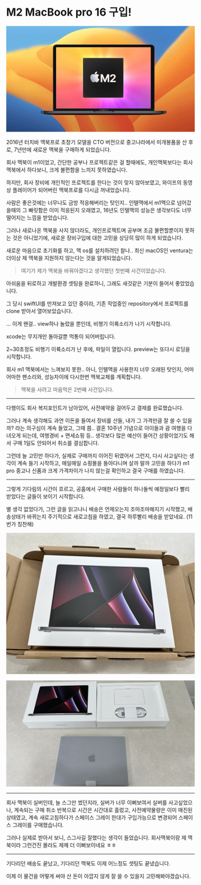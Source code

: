 # M2 MacBook pro 16 구입!

![Untitled](/assets/img/lifes/m2macbook/Untitled.png)

2016년 터치바 맥북프로 초창기 모델을 CTO 버전으로 중고나라에서 미개봉품을 산 후로, 7년만에 새로운 맥북을 구매하게 되었습니다.

회사 맥북이 m1이었고, 간단한 공부나 프로젝트같은 걸 할때에도, 개인맥북보다는 회사맥북에서 하다보니, 크게 불편함을 느끼지 못하였습니다.

하지만, 회사 장비에 개인적인 프로젝트를 한다는 것이 맞지 않아보였고, 와이프의 동영상 플레이어가 되어버린 맥북프로를 다시금 꺼내었습니다.

사람은 좋은것에는 너무나도 금방 적응해버리는 탓인지.. 인텔맥에서 m1맥으로 넘어갔을때의 그 빠릿함은 이미 적응된지 오래였고, 16년도 인텔맥의 성능은 생각보다도 너무 떨어지는 느낌을 받았습니다.

그러나 새로나온 맥북을 사지 않더라도, 개인프로젝트며 공부며 조금 불편할뿐이지 못하는 것은 아니었기에, 새로운 장비구입에 대한 고민을 상당히 많이 하게 되었습니다.

새로운 마음으로 초기화를 하고, 맥 os를 설치하려던 찰나.. 최신 macOS인 ventura는 더이상 제 맥북을 지원하지 않는다는 것을 알게되었습니다.

> 여기가 제가 맥북을 바꿔야겠다고 생각했던 첫번째 사건이었습니다.
> 

아쉬움을 뒤로하고 개발환경 셋팅을 완료하니, 그래도 새것같은 기분이 들어서 좋았었습니다.

그 당시 swiftUI를 만져보고 있던 중이라, 기존 작업중인 repository에서 프로젝트를 clone 받아서 열어보았습니다.

… 이게 왠걸.. view하나 눌렀을 뿐인데, 비행기 이륙소리가 나기 시작합니다.

xcode는 무지개만 돌아갈뿐 먹통이 되어버립니다.

2~30초정도 비행기 이륙소리가 난 후에, 파일이 열립니다.
preview는 또다시 로딩을 시작합니다.

회사 m1 맥북에서는 느껴보지 못한.. 아니, 인텔맥을 사용한지 너무 오래된 탓인지, 어마어마한 팬소리와, 성능차이에 다시한번 맥북교체를 계획합니다.

> 맥북을 사려고 마음먹은 2번째 사건입니다.
> 

---

다행이도 회사 복지포인트가 남아있어, 사전예약을 걸어두고 결제를 완료했습니다.

그러나 계속 생각해도 과연 이돈을 들여서 장비를 산들, 내가 그 가격만큼 잘 쓸 수 있을까? 라는 의구심이 계속 들었고, 그때 쯤.. 결혼 10주년 기념으로 아이들과 괌 여행을 다녀오게 되는데, 여행경비 + 면세쇼핑 등.. 생각보다 많은 예산이 들어간 상황이었기도 해서  구매 1일도 안되어서 취소를 결심합니다.

그런데 늘 고민만 하다가, 실제로 구매까지 이어진 뒤였어서 그런지, 다시 사고싶다는 생각이 계속 들기 시작하고, 매일매일 쇼핑몰을 돌아다니며 살까 말까 고민을 하다가 m1 pro 중고나 신품과 크게 가격차이가 나지 않는걸 확인하고 결국 구매를 하였습니다.

---

그렇게 기다림의 시간이 흐르고, 공홈에서 구매한 사람들이 하나둘씩 예정일보다 빨리 받았다는 글들이 보이기 시작합니다.

별 생각 없었다가, 그런 글을 읽고나니 배송은 언제오는지 조마조마해지기 시작했고, 배송상태가 바뀌는지 주기적으로 새로고침을 하였고, 결국 하루빨리 배송을 받았네요. (11번가 칭찬해)

![KakaoTalk_Photo_2023-03-16-19-16-24.jpeg](/assets/img/lifes/m2macbook/pic1.jpeg)

![KakaoTalk_Photo_2023-03-16-19-16-32.jpeg](/assets/img/lifes/m2macbook/pic2.jpeg)

---

회사 맥북이 실버인데, 늘 스그만 썼던지라, 실버가 너무 이뻐보여서 실버를 사고싶었으나, 계속되는 구매 취소 반복으로 시간은 시간대로 흘렀고, 사전예약물량은 이미 매진된 상태였고, 계속 새로고침하다가 스페이스 그레이 한대가 구입가능으로 변경되어 스페이스 그레이를 구매했습니다.

그러나 실제로 받아서 보니, 스그사길 잘했다는 생각이 들었습니다. 회사맥북이랑 제 맥북이라 그런건진 몰라도 제께 더 이뻐보이네요 ㅎㅎ

---

기다리던 배송도 끝났고, 기다리던 맥북도 이제 어느정도 셋팅도 끝냈습니다.

이제 이 물건을 어떻게 써야 산 돈이 아깝지 않게 잘 쓸 수 있을지 고민해봐야겠습니다.

